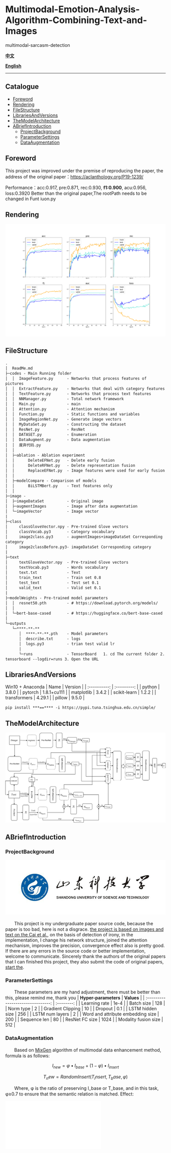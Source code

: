 # Multimodal-Emotion-Analysis-Algorithm-Combining-Text-and-Images
multimodal-sarcasm-detection

**[中文](./README.md)**

**[English](./README_EN.md)**

****
## Catalogue
* [Foreword](#Foreword)
* [Rendering](#Rendering)
* [FileStructure](#FileStructure)
* [LibrariesAndVersions](#LibrariesAndVersions)
* [TheModelArchitecture](#TheModelArchitecture)
* [ABriefIntroduction](#ABriefIntroduction)
   * [ProjectBackground](#ProjectBackground)
   * [ParameterSettings](#ParameterSettings)
   * [DataAugmentation](#DataAugmentation)

## Foreword
This project was improved under the premise of reproducing the paper, the address of the original paper：https://aclanthology.org/P19-1239/

Performance：acc:0.917, pre:0.871, rec:0.930, **f1:0.900**, acu:0.956, loss:0.3920
Better than the original paper,The rootPath needs to be changed in Funt iuon.py

## Rendering
![Rendering](./ReadMePictureSample/logs.png)

## FileStructure
```
.
│  ReadMe.md 
├─codes - Main Running folder
│  │  ImageFeature.py      - Networks that process features of pictures
│  │  ExtractFeature.py    - Networks that deal with category features
│  │  TextFeature.py       - Networks that process text features
│  │  NNManager.py         - Total network framework
│  │  Main.py              - main
│  │  Attention.py         - Attention mechanism
│  │  Function.py          - Static functions and variables
│  │  ImageRegionNet.py    - Generate image vectors
│  │  MyDataSet.py         - Constructing the dataset
│  │  ResNet.py            - ResNet
│  │  DATASET.py           - Enumeration
│  │  DataAugment.py       - Data augmentation
│  │  废弃代码.py
│  │  
│  ├─ablation - Ablation experiment
│  │      DeleteEFNet.py   - Delete early fusion
│  │      DeleteRFNet.py   - Delete representation fusion
│  │      ReplaceEFNet.py  - Image features were used for early fusion
│  │      
│  ├─modelCompare - Comparison of models
│  │      BiLSTMBert.py    - Text features only
│  │ 
├─image - 
│  ├─imageDataSet          - Original image
│  ├─augmentImages         - Image after data augmentation
│  └─imageVector           - Image vector
|
├─class
│     classGloveVector.npy - Pre-trained Glove vectors 
│     classVocab.py3       - Category vocabulary
│     image2class.py3      - augmentImages+imageDataSet Corresponding category
│     image2classBefore.py3- imageDataSet Corresponding category
|
├─text
│     textGloveVector.npy  - Pre-trained Glove vectors 
│     textVocab.py3        - Words vocabulary
│     text.txt             - Text
│     train_text           - Train set 0.8
│     test_text            - Test set 0.1
│     valid_text           - Valid set 0.1
|
├─modelWeights - Pre-trained model parameters
│  │  resnet50.pth         - # https://download.pytorch.org/models/
│  │  
│  └─bert-base-cased       - # https://huggingface.co/bert-base-cased
│          
└─outputs 
   └─****-**-**
      │  ****-**-**.pth    - Model parameters
      │  describe.txt      - logs
      │  logs.py3          - trian test valid lr 
      |    
      └─runs               - TensorBoard   1. cd The current folder 2. tensorboard --logdir=runs 3. Open the URL
```
## LibrariesAndVersions
Win10 + Anaconda
|     Name     |   Version   |
| :----------: | :---------: |
|    python    |    3.8.0    |
|   pytorch    | 1.8.1+cu111 |
|  matplotlib  |    3.4.2    |
| scikit-learn |    1.2.2    |
| transformers |   4.29.1    |
|    pillow    |    9.5.0    |

```
pip install ***==**** -i https://pypi.tuna.tsinghua.edu.cn/simple/
```

## TheModelArchitecture

![TheModelArchitecture](./ReadMePictureSample/%E6%A8%A1%E5%9E%8B%E6%9E%B6%E6%9E%84.png)

## ABriefIntroduction
### ProjectBackground
![SDUST](./ReadMePictureSample/sdust.png)

　　This project is my undergraduate paper source code, because the paper is too bad, here is not a disgrace. [the project is based on images and text on the Cai et al.](https://aclanthology.org/P19-1239/), on the basis of detection of irony, in the implementation, I change his network structure, joined the attention mechanism, improves the precision, convergence effect also is pretty good. If there are any errors in the source code or better implementation, welcome to communicate. Sincerely thank the authors of the original papers that I can finished this project, they also submit the code of original papers, [start the](https://github.com/headacheboy/data-of-multimodal-sarcasm-detection).

### ParameterSettings
　　These parameters are my hand adjustment, there must be better than this, please remind me, thank you
|       **Hyper-parameters**        | **Values** |
| :-------------------------------: | :--------: |
|           Learning rate           |    1e-4    |
|            Batch size             |    128     |
|             Norm type             |     2      |
|         Gradient Clipping         |     10     |
|              Dropout              |    0.1     |
|         LSTM hidden size          |    256     |
|          LSTM num layers          |     2      |
| Word and attribute embedding size |    200     |
|           Sequence len            |     80     |
|          ResNet FC size           |    1024    |
|       Modality fusion size        |    512     |

### DataAugmentation
　　Based on [MixGen](https://arxiv.org/abs/2206.08358) algorithm of multimodal data enhancement method, formula is as follows:

$$ I_{new}=\varphi\bullet I_{base}+\left(1-\varphi\right)\bullet I_{insert} $$

$$ T_new=RandomInsert(T_insert,T_base,\varphi) $$

　　Where, φ is the ratio of preserving I_base or T_base, and in this task, φ≥0.7 to ensure that the semantic relation is matched. Effect:

![DataAugmentation](./ReadMePictureSample/%E5%9B%BE%E7%89%87%E5%A2%9E%E5%BC%BA%E6%A0%B7%E4%BE%8B.md)

